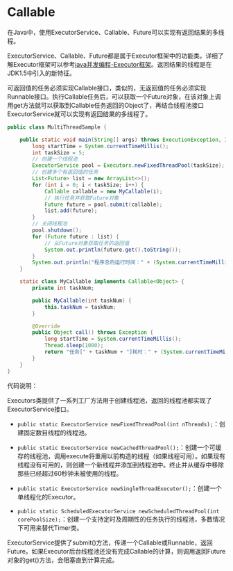 # Callable

在Java中，使用ExecutorService、Callable、Future可以实现有返回结果的多线程。

ExecutorService、Callable、Future都是属于Executor框架中的功能类。详细了解Executor框架可以参考[java并发编程-Executor框架](http://www.iteye.com/topic/366591)。返回结果的线程是在JDK1.5中引入的新特征。

可返回值的任务必须实现Callable接口，类似的，无返回值的任务必须实现Runnable接口。执行Callable任务后，可以获取一个Future对象，在该对象上调用get方法就可以获取到Callable任务返回的Object了，再结合线程池接口ExecutorService就可以实现有返回结果的多线程了。

```Java
public class MultiThreadSample {

    public static void main(String[] args) throws ExecutionException, InterruptedException {
        long startTime = System.currentTimeMillis();
        int taskSize = 5;
        // 创建一个线程池
        ExecutorService pool = Executors.newFixedThreadPool(taskSize);
        // 创建多个有返回值的任务
        List<Future> list = new ArrayList<>();
        for (int i = 0; i < taskSize; i++) {
            Callable callable = new MyCallable(i);
            // 执行任务并获取Future对象
            Future future = pool.submit(callable);
            list.add(future);
        }
        // 关闭线程池
        pool.shutdown();
        for (Future future : list) {
            // 从Future对象获取任务的返回值
            System.out.println(future.get().toString());
        }
        System.out.println("程序总的运行时间：" + (System.currentTimeMillis() - startTime) + "ms");
    }

    static class MyCallable implements Callable<Object> {
        private int taskNum;

        public MyCallable(int taskNum) {
            this.taskNum = taskNum;
        }

        @Override
        public Object call() throws Exception {
            long startTime = System.currentTimeMillis();
            Thread.sleep(1000);
            return "任务[" + taskNum + "]耗时：" + (System.currentTimeMillis() - startTime) + "ms";
        }
    }
}
```

代码说明：

Executors类提供了一系列工厂方法用于创建线程池，返回的线程池都实现了ExecutorService接口。

- `public static ExecutorService newFixedThreadPool(int nThreads);`：创建固定数目线程的线程池。

- `public static ExecutorService newCachedThreadPool();`：创建一个可缓存的线程池，调用execute将重用以前构造的线程（如果线程可用）。如果现有线程没有可用的，则创建一个新线程并添加到线程池中。终止并从缓存中移除那些已经超过60秒钟未被使用的线程。

- `public static ExecutorService newSingleThreadExecutor();`：创建一个单线程化的Executor。

- `public static ScheduledExecutorService newScheduledThreadPool(int corePoolSize);`：创建一个支持定时及周期性的任务执行的线程池，多数情况下可用来替代Timer类。

ExecutorService提供了submit()方法，传递一个Callable或Runnable，返回Future。如果Executor后台线程池还没有完成Callable的计算，则调用返回Future对象的get()方法，会阻塞直到计算完成。